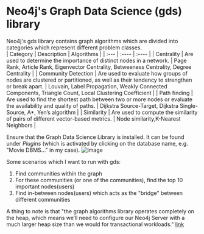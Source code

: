 # Neo4j's Graph Data Science (gds) library  
Neo4j's gds library contains graph algorithms which are divided into categories which represent different problem classes.  
| Category      | Description | Algorithms    |
| :---        |    :----   | :---- |
| Centrality      | Are used to determine the importance of distinct nodes in a network.       | Page Rank, Article Rank, Eigenvector Centrality, Betweeness Centrality, Degree Centrality   |
| Community Detection   | Are used to evaluate how groups of nodes are clustered or partitioned, as well as their tendency to strengthen or break apart.         | Louvain, Label Propagation, Weakly Connected Components, Triangle Count, Local Clustering Coefficient      |
| Path finding       | Are used to find the shortest path between two or more nodes or evaluate the availability and quality of paths. | Dijkstra Source-Target, Dijkstra Single-Source, A*, Yen’s algorithm |
| Similarity | Are used to compute the similarity of pairs of different vector-based metrics.  | Node similarity,K-Nearest Neighbors  |

Ensure that the Graph Data Science Library is installed. It can be found under *Plugins* (which is activated by clicking on the database name, e.g. "Movie DBMS..." in my case).
![image](https://user-images.githubusercontent.com/830693/127670097-0c59aca4-7d29-493e-b198-daa52caa0d68.png)  

Some scenarios which I want to run with gds:
<ol>
<li>Find communities within the graph</li>
<li>For these communities (or one of the communities), find the top 10 important nodes(users)</li>
<li>Find in-between nodes(users) which acts as the "bridge" between different communities</li>
</ol>

A thing to note is that "the graph algorithms library operates completely on the heap, which means we’ll need to configure our Neo4j Server with a much larger heap size than we would for transactional workloads." [link](https://neo4j.com/docs/graph-data-science/current/common-usage/memory-estimation/#memory-estimation)
